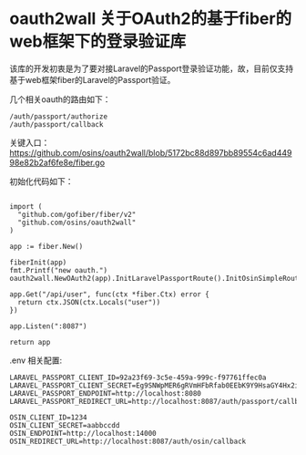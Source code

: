 # oauth2wall 关于OAuth2的基于fiber的web框架下的登录验证库

该库的开发初衷是为了要对接Laravel的Passport登录验证功能，故，目前仅支持基于web框架fiber的Laravel的Passport验证。

几个相关oauth的路由如下：
```
/auth/passport/authorize
/auth/passport/callback
```

关键入口：<br>
https://github.com/osins/oauth2wall/blob/5172bc88d897bb89554c6ad44998e82b2af6fe8e/fiber.go

初始化代码如下：

```

import (
  "github.com/gofiber/fiber/v2"
  "github.com/osins/oauth2wall"
)

app := fiber.New()

fiberInit(app)
fmt.Printf("new oauth.")
oauth2wall.NewOAuth2(app).InitLaravelPassportRoute().InitOsinSimpleRoute().Middleware()

app.Get("/api/user", func(ctx *fiber.Ctx) error {
  return ctx.JSON(ctx.Locals("user"))
})

app.Listen(":8087")

return app
 ```
 
 .env 相关配置:
 
 ```
LARAVEL_PASSPORT_CLIENT_ID=92a23f69-3c5e-459a-999c-f97761ffec0a
LARAVEL_PASSPORT_CLIENT_SECRET=Eg9SNWpMER6gRVmHFbRfab0EEbK9Y9HsaGY4Hx2i
LARAVEL_PASSPORT_ENDPOINT=http://localhost:8080
LARAVEL_PASSPORT_REDIRECT_URL=http://localhost:8087/auth/passport/callback

OSIN_CLIENT_ID=1234
OSIN_CLIENT_SECRET=aabbccdd
OSIN_ENDPOINT=http://localhost:14000
OSIN_REDIRECT_URL=http://localhost:8087/auth/osin/callback
```
